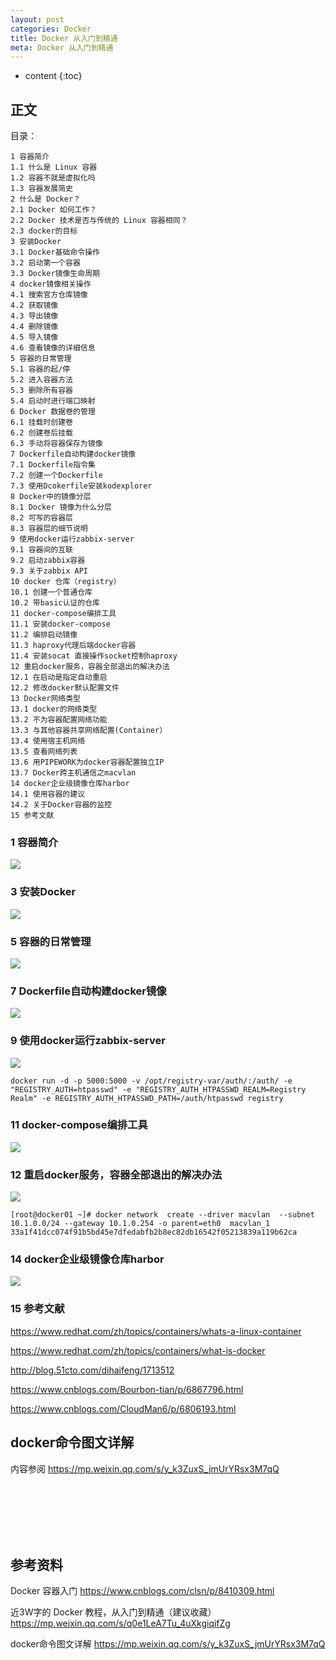 ```yaml
---
layout: post
categories: Docker
title: Docker 从入门到精通
meta: Docker 从入门到精通
---
```

* content
{:toc}
  
## 正文

目录：

    1 容器简介
    1.1 什么是 Linux 容器
    1.2 容器不就是虚拟化吗
    1.3 容器发展简史
    2 什么是 Docker？
    2.1 Docker 如何工作？
    2.2 Docker 技术是否与传统的 Linux 容器相同？
    2.3 docker的目标
    3 安装Docker
    3.1 Docker基础命令操作
    3.2 启动第一个容器
    3.3 Docker镜像生命周期
    4 docker镜像相关操作
    4.1 搜索官方仓库镜像
    4.2 获取镜像
    4.3 导出镜像
    4.4 删除镜像
    4.5 导入镜像
    4.6 查看镜像的详细信息
    5 容器的日常管理
    5.1 容器的起/停
    5.2 进入容器方法
    5.3 删除所有容器
    5.4 启动时进行端口映射
    6 Docker 数据卷的管理
    6.1 挂载时创建卷
    6.2 创建卷后挂载
    6.3 手动将容器保存为镜像
    7 Dockerfile自动构建docker镜像
    7.1 Dockerfile指令集
    7.2 创建一个Dockerfile
    7.3 使用Dcokerfile安装kodexplorer
    8 Docker中的镜像分层
    8.1 Docker 镜像为什么分层
    8.2 可写的容器层
    8.3 容器层的细节说明
    9 使用docker运行zabbix-server
    9.1 容器间的互联
    9.2 启动zabbix容器
    9.3 关于zabbix API
    10 docker 仓库（registry）
    10.1 创建一个普通仓库
    10.2 带basic认证的仓库
    11 docker-compose编排工具
    11.1 安装docker-compose
    11.2 编排启动镜像
    11.3 haproxy代理后端docker容器
    11.4 安装socat 直接操作socket控制haproxy
    12 重启docker服务，容器全部退出的解决办法
    12.1 在启动是指定自动重启
    12.2 修改docker默认配置文件
    13 Docker网络类型
    13.1 docker的网络类型
    13.2 不为容器配置网络功能
    13.3 与其他容器共享网络配置(Container）
    13.4 使用宿主机网络
    13.5 查看网络列表
    13.6 用PIPEWORK为docker容器配置独立IP
    13.7 Docker跨主机通信之macvlan
    14 docker企业级镜像仓库harbor
    14.1 使用容器的建议
    14.2 关于Docker容器的监控
    15 参考文献

### 1 容器简介

![]({{site.baseurl}}/images/20211011/20211011145240.png)

### 3 安装Docker

![]({{site.baseurl}}/images/20211011/20211011145243.png)

### 5 容器的日常管理

![]({{site.baseurl}}/images/20211011/20211011145246.png)

### 7 Dockerfile自动构建docker镜像

![]({{site.baseurl}}/images/20211011/20211011145248.png)

### 9 使用docker运行zabbix-server

![]({{site.baseurl}}/images/20211011/20211011145250.png)

```
docker run -d -p 5000:5000 -v /opt/registry-var/auth/:/auth/ -e "REGISTRY_AUTH=htpasswd" -e "REGISTRY_AUTH_HTPASSWD_REALM=Registry Realm" -e REGISTRY_AUTH_HTPASSWD_PATH=/auth/htpasswd registry
```

### 11 docker-compose编排工具

![]({{site.baseurl}}/images/20211011/20211011145253.png)

### 12 重启docker服务，容器全部退出的解决办法

![]({{site.baseurl}}/images/20211011/20211011145256.png)

```
[root@docker01 ~]# docker network  create --driver macvlan  --subnet 10.1.0.0/24 --gateway 10.1.0.254 -o parent=eth0  macvlan_1
33a1f41dcc074f91b5bd45e7dfedabfb2b8ec82db16542f05213839a119b62ca
```

### 14 docker企业级镜像仓库harbor

![]({{site.baseurl}}/images/20211011/20211011145258.png)

### 15 参考文献

https://www.redhat.com/zh/topics/containers/whats-a-linux-container

https://www.redhat.com/zh/topics/containers/what-is-docker

http://blog.51cto.com/dihaifeng/1713512

https://www.cnblogs.com/Bourbon-tian/p/6867796.html

https://www.cnblogs.com/CloudMan6/p/6806193.html

## docker命令图文详解

内容参阅 <https://mp.weixin.qq.com/s/y_k3ZuxS_jmUrYRsx3M7qQ>


<br/><br/><br/><br/><br/>
## 参考资料

Docker 容器入门 <https://www.cnblogs.com/clsn/p/8410309.html>

近3W字的 Docker 教程，从入门到精通（建议收藏） <https://mp.weixin.qq.com/s/q0e1LeA7Tu_4uXkgiqifZg>

docker命令图文详解 <https://mp.weixin.qq.com/s/y_k3ZuxS_jmUrYRsx3M7qQ>

